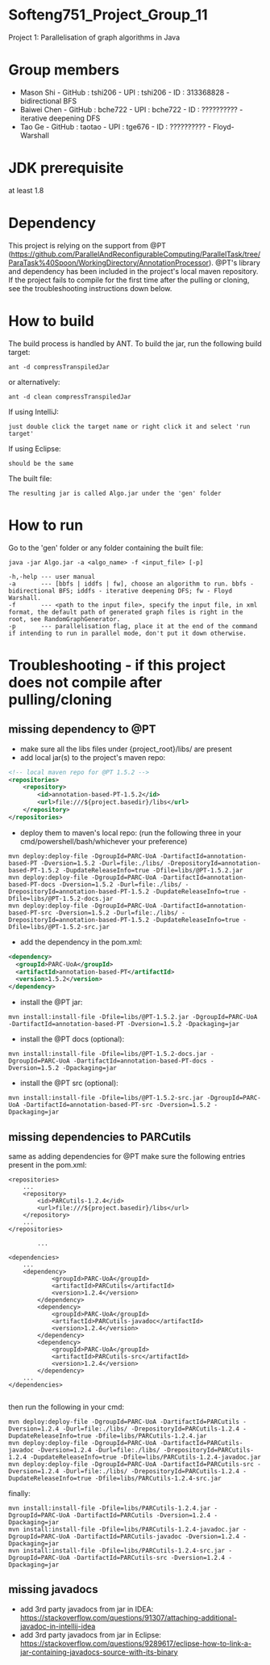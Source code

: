 # Softeng751_Project_Group_11
Project 1:  Parallelisation of graph algorithms in Java

# Group members
 - Mason Shi - GitHub : tshi206 - UPI : tshi206 - ID : 313368828 - bidirectional BFS
 - Baiwei Chen - GitHub : bche722 - UPI : bche722 - ID : ?????????? - iterative deepening DFS
 - Tao Ge - GitHub : taotao - UPI : tge676 - ID : ?????????? - Floyd-Warshall

# JDK prerequisite
at least 1.8

# Dependency
This project is relying on the support from @PT (https://github.com/ParallelAndReconfigurableComputing/ParallelTask/tree/ParaTask%40Spoon/WorkingDirectory/AnnotationProcessor). @PT's library and dependency has been included in the project's local maven repository. If the project fails to compile for the first time after the pulling or cloning, see the troubleshooting instructions down below.

# How to build
The build process is handled by ANT. To build the jar, run the following build target:
```
ant -d compressTranspiledJar
```
or alternatively:
```
ant -d clean compressTranspiledJar
```
If using IntelliJ:
```
just double click the target name or right click it and select 'run target'
```
If using Eclipse:
```
should be the same
```
The built file:
```
The resulting jar is called Algo.jar under the 'gen' folder
```

# How to run
Go to the 'gen' folder or any folder containing the built file:
```
java -jar Algo.jar -a <algo_name> -f <input_file> [-p]

-h,-help --- user manual
-a       --- [bbfs | iddfs | fw], choose an algorithm to run. bbfs - bidirectional BFS; iddfs - iterative deepening DFS; fw - Floyd Warshall.
-f       --- <path to the input file>, specify the input file, in xml format, the default path of generated graph files is right in the root, see RandomGraphGenerator.
-p       --- parallelisation flag, place it at the end of the command if intending to run in parallel mode, don't put it down otherwise.
```

# Troubleshooting - if this project does not compile after pulling/cloning
## missing dependency to @PT
- make sure all the libs files under {project_root}/libs/ are present
- add local jar(s) to the project's maven repo:
```xml
<!-- local maven repo for @PT 1.5.2 -->
<repositories>
    <repository>
        <id>annotation-based-PT-1.5.2</id>
        <url>file:///${project.basedir}/libs</url>
    </repository>
</repositories>
```
- deploy them to maven's local repo: (run the following three in your cmd/powershell/bash/whichever your preference)
```
mvn deploy:deploy-file -DgroupId=PARC-UoA -DartifactId=annotation-based-PT -Dversion=1.5.2 -Durl=file:./libs/ -DrepositoryId=annotation-based-PT-1.5.2 -DupdateReleaseInfo=true -Dfile=libs/@PT-1.5.2.jar
mvn deploy:deploy-file -DgroupId=PARC-UoA -DartifactId=annotation-based-PT-docs -Dversion=1.5.2 -Durl=file:./libs/ -DrepositoryId=annotation-based-PT-1.5.2 -DupdateReleaseInfo=true -Dfile=libs/@PT-1.5.2-docs.jar
mvn deploy:deploy-file -DgroupId=PARC-UoA -DartifactId=annotation-based-PT-src -Dversion=1.5.2 -Durl=file:./libs/ -DrepositoryId=annotation-based-PT-1.5.2 -DupdateReleaseInfo=true -Dfile=libs/@PT-1.5.2-src.jar
```
- add the dependency in the pom.xml:
```xml
<dependency>
  <groupId>PARC-UoA</groupId>
  <artifactId>annotation-based-PT</artifactId>
  <version>1.5.2</version>
</dependency>
```
- install the @PT jar:
```
mvn install:install-file -Dfile=libs/@PT-1.5.2.jar -DgroupId=PARC-UoA -DartifactId=annotation-based-PT -Dversion=1.5.2 -Dpackaging=jar
```
- install the @PT docs (optional):
```
mvn install:install-file -Dfile=libs/@PT-1.5.2-docs.jar -DgroupId=PARC-UoA -DartifactId=annotation-based-PT-docs -Dversion=1.5.2 -Dpackaging=jar
```
- install the @PT src (optional):
```
mvn install:install-file -Dfile=libs/@PT-1.5.2-src.jar -DgroupId=PARC-UoA -DartifactId=annotation-based-PT-src -Dversion=1.5.2 -Dpackaging=jar
```

## missing dependencies to PARCutils
same as adding dependencies for @PT
make sure the following entries present in the pom.xml:
```
<repositories>
    ...
    <repository>
        <id>PARCutils-1.2.4</id>
        <url>file:///${project.basedir}/libs</url>
    </repository>
    ...
</repositories>
        
        ...
        
<dependencies>
    ...
    <dependency>
            <groupId>PARC-UoA</groupId>
            <artifactId>PARCutils</artifactId>
            <version>1.2.4</version>
        </dependency>
        <dependency>
            <groupId>PARC-UoA</groupId>
            <artifactId>PARCutils-javadoc</artifactId>
            <version>1.2.4</version>
        </dependency>
        <dependency>
            <groupId>PARC-UoA</groupId>
            <artifactId>PARCutils-src</artifactId>
            <version>1.2.4</version>
        </dependency>
    ...
</dependencies>
        
```
then run the following in your cmd:
```
mvn deploy:deploy-file -DgroupId=PARC-UoA -DartifactId=PARCutils -Dversion=1.2.4 -Durl=file:./libs/ -DrepositoryId=PARCutils-1.2.4 -DupdateReleaseInfo=true -Dfile=libs/PARCutils-1.2.4.jar
mvn deploy:deploy-file -DgroupId=PARC-UoA -DartifactId=PARCutils-javadoc -Dversion=1.2.4 -Durl=file:./libs/ -DrepositoryId=PARCutils-1.2.4 -DupdateReleaseInfo=true -Dfile=libs/PARCutils-1.2.4-javadoc.jar
mvn deploy:deploy-file -DgroupId=PARC-UoA -DartifactId=PARCutils-src -Dversion=1.2.4 -Durl=file:./libs/ -DrepositoryId=PARCutils-1.2.4 -DupdateReleaseInfo=true -Dfile=libs/PARCutils-1.2.4-src.jar
```
finally:
```
mvn install:install-file -Dfile=libs/PARCutils-1.2.4.jar -DgroupId=PARC-UoA -DartifactId=PARCutils -Dversion=1.2.4 -Dpackaging=jar
mvn install:install-file -Dfile=libs/PARCutils-1.2.4-javadoc.jar -DgroupId=PARC-UoA -DartifactId=PARCutils-javadoc -Dversion=1.2.4 -Dpackaging=jar
mvn install:install-file -Dfile=libs/PARCutils-1.2.4-src.jar -DgroupId=PARC-UoA -DartifactId=PARCutils-src -Dversion=1.2.4 -Dpackaging=jar
```

## missing javadocs
- add 3rd party javadocs from jar in IDEA: https://stackoverflow.com/questions/91307/attaching-additional-javadoc-in-intellij-idea
- add 3rd party javadocs from jar in Eclipse: https://stackoverflow.com/questions/9289617/eclipse-how-to-link-a-jar-containing-javadocs-source-with-its-binary
